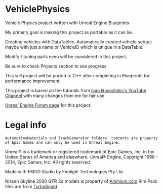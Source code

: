 # VehiclePhysics
Vehicle Physics project written with Unreal Engine Blueprints

My primary goal is making this project as portable as it can be.

Creating vehicles with DataTables. Automatically created vehicle setups maybe with just a name or VehicleID which is unique in a DataTable. 

Modify / tuning parts even will be considered in this project.

Be sure to check Projects section to see progress.

This will project will be ported to C++ after completing in Blueprints for performance improvement.

This project is based on the tutorials from <a href="https://www.youtube.com/channel/UC2iKJPXiC7vFyBsynfd_XNg/videos">Ivan Novozhilov's YouTube Channel</a> with many changes from me for fair use.

<a href="https://forums.unrealengine.com/community/work-in-progress/1716509-raycast-n-wheel-vehicle-physics-blueprint-project">Unreal Engine Forum page</a> for this project.

# Legal info
 	AutomotiveMaterials and TrackGenerator folders' contents are property of Epic Games and can only be used in Unreal Engine.
  

Unreal® is a trademark or registered trademark of Epic Games, Inc. in the United States of America and elsewhere. Unreal® Engine, Copyright 1998 – 2014, Epic Games, Inc. All rights reserved.

Made with FMOD Studio by Firelight Technologies Pty Ltd.

Nissan Skyline 2000 GTR 3d models is property of <a href="http://animium.com/2018/04/nissan-skyline-2000-gtr-3d-model">Animium.com</a>
Rim Pack files are from <a href="https://www.turbosquid.com/3d-models/free-rims-tis-alloys-packs-3d-model/719985">TurboSquid</a>
